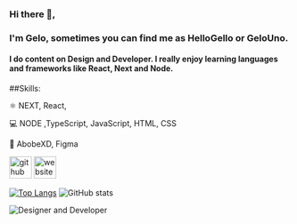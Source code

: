 ### Hi there 👋,

### I'm Gelo, sometimes you can find me as HelloGello or GeloUno.

#### I do content on Design and Developer. I really enjoy learning languages and frameworks like React, Next and Node.



##Skills:

⚛️ NEXT, React,

💻 NODE ,TypeScript, JavaScript, HTML, CSS

🌈 AbobeXD, Figma

[<img src='https://cdn.jsdelivr.net/npm/simple-icons@3.0.1/icons/github.svg' alt='github' height='40'>](https://github.com/gelouno)  [<img src='https://cdn.jsdelivr.net/npm/simple-icons@3.0.1/icons/icloud.svg' alt='website' height='40'>](https://gk.vercel.app/)  

[![Top Langs](https://github-readme-stats.vercel.app/api/top-langs/?username=gelouno)](https://github.com/anuraghazra/github-readme-stats)
![GitHub stats](https://github-readme-stats.vercel.app/api?username=gelouno&show_icons=true)  

![Designer and Developer](https://github.com/leereilly/leereilly/blob/master/gitris.gif?raw=true)
